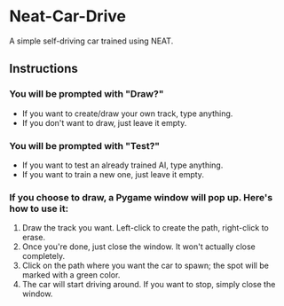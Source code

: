 # Neat-Car-Drive
A simple self-driving car trained using NEAT.

## Instructions

### You will be prompted with "Draw?"
- If you want to create/draw your own track, type anything.
- If you don't want to draw, just leave it empty.

### You will be prompted with "Test?"
- If you want to test an already trained AI, type anything.
- If you want to train a new one, just leave it empty.

### If you choose to draw, a Pygame window will pop up. Here's how to use it:
1. Draw the track you want. Left-click to create the path, right-click to erase.
2. Once you're done, just close the window. It won't actually close completely.
3. Click on the path where you want the car to spawn; the spot will be marked with a green color.
4. The car will start driving around. If you want to stop, simply close the window.
